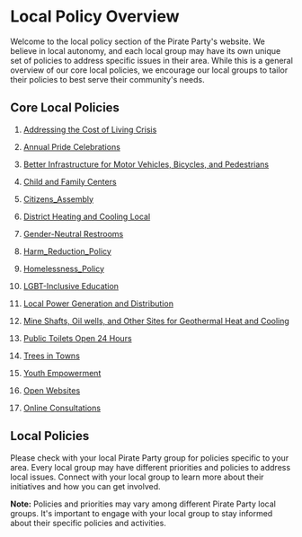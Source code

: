 # Local Policy Overview

Welcome to the local policy section of the Pirate Party's website. We believe in local autonomy, and each local group may have its own unique set of policies to address specific issues in their area. While this is a general overview of our core local policies, we encourage our local groups to tailor their policies to best serve their community's needs.

## Core Local Policies

1. [Addressing the Cost of Living Crisis](./Addressing%20the%20Cost%20of%20Living%20Crisis.md)

2. [Annual Pride Celebrations](./Annual%20Pride%20Celebrations.md)

3. [Better Infrastructure for Motor Vehicles, Bicycles, and Pedestrians](./Better%20Infrastructure%20for%20Motor%20Vehicles,%20Bicycles,%20and%20Pedestrians.md)

4. [Child and Family Centers](./Child%20and%20Family%20Centers.md)

5. [Citizens_Assembly](./Citizens_Assembly.md)

6. [District Heating and Cooling Local](./District%20Heating%20and%20Cooling%20Local.md)

7. [Gender-Neutral Restrooms](./Gender-Neutral%20Restrooms.md)

8. [Harm_Reduction_Policy](./Harm_Reduction_Policy.md)

9. [Homelessness_Policy](./Homelessness_Policy.md)

10. [LGBT-Inclusive Education](./LGBT-Inclusive%20Education.md)

11. [Local Power Generation and Distribution](./Local%20Power%20Generation%20and%20Distribution.md)

12. [Mine Shafts, Oil wells, and Other Sites for Geothermal Heat and Cooling](./Mine%20Shafts,%20Oil%20Wells,%20and%20Other%20Sites%20for%20Geothermal%20Heat%20and%20Cooling.md)

13. [Public Toilets Open 24 Hours](./Public%20Toilets%20Open%2024%20Hours.md)

14. [Trees in Towns](./Trees%20in%20Towns.md)

15. [Youth Empowerment](./Youth%20Empowerment.md)

16. [Open Websites](./Open%20Websites.md)

17. [Online Consultations](./Online%20Consultations.md)

## Local Policies

Please check with your local Pirate Party group for policies specific to your area. Every local group may have different priorities and policies to address local issues. Connect with your local group to learn more about their initiatives and how you can get involved.


**Note:** Policies and priorities may vary among different Pirate Party local groups. It's important to engage with your local group to stay informed about their specific policies and activities.
